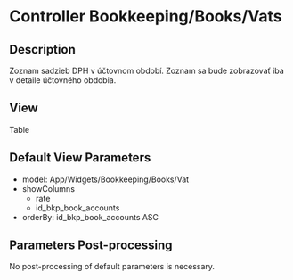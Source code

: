 # Controller Bookkeeping/Books/Vats

## Description

Zoznam sadzieb DPH v účtovnom období. Zoznam sa bude zobrazovať iba v detaile účtovného obdobia.

## View

Table

## Default View Parameters

* model: App/Widgets/Bookkeeping/Books/Vat
* showColumns
  * rate
  * id_bkp_book_accounts
* orderBy: id_bkp_book_accounts ASC

## Parameters Post-processing

No post-processing of default parameters is necessary.